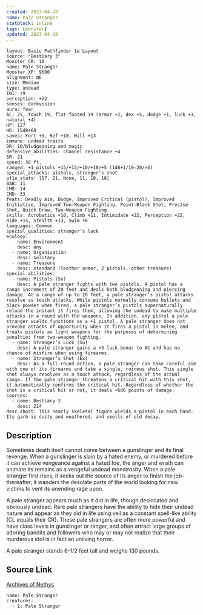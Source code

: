 ```yaml
---
created: 2023-04-28
name: Pale Stranger
statblock: inline
tags: [monster]
updated: 2023-04-28
---
```

```statblock
layout: Basic Pathfinder 1e Layout
source: "Bestiary 3"
Monster_CR: 10
name: Pale Stranger
Monster_XP: 9600
alignment: NE
size: Medium
type: undead
INI: +9
perception: +22
senses: darkvision
aura: fear
AC: 25, touch 19, flat-footed 19 (armor +2, dex +5, dodge +1, luck +3, natural +4)
HP: 127
HD: 15d8+60
saves: Fort +9, Ref +10, Will +13
immune: undead traits
DR: 10/bludgeoning and magic
defensive_abilities: channel resistance +4
SR: 21
speed: 30 ft.
ranged: +1 pistols +15/+15/+10/+10/+5 (1d8+1/19-20/×4)
special_attacks: pistols, stranger’s shot
pf1e_stats: [17, 21, None, 11, 18, 18]
BAB: 11
CMB: 14
CMD: 33
feats: Deadly Aim, Dodge, Improved Critical (pistol), Improved Initiative, Improved Two-Weapon Fighting, Point-Blank Shot, Precise Shot, Quick Draw, Two-Weapon Fighting
skills: Acrobatics +10, Climb +11, Intimidate +22, Perception +22, Ride +15, Stealth +13, Swim +8
languages: Common
special_qualities: stranger’s luck
ecology:
  - name: Environment
    desc: any
  - name: Organisation
    desc: solitary
  - name: Treasure
    desc: standard (leather armor, 2 pistols, other treasure)
special_abilities:
  - name: Pistols (Su)
    desc: A pale stranger fights with two pistols. A pistol has a range increment of 20 feet and deals both bludgeoning and piercing damage. At a range of up to 20 feet, a pale stranger’s pistol attacks resolve as touch attacks. While pistols normally consume bullets and black powder when fired, a pale stranger’s pistols supernaturally reload the instant it fires them, allowing the undead to make multiple attacks in a round with the weapons. In addition, any pistol a pale stranger wields functions as a +1 pistol. A pale stranger does not provoke attacks of opportunity when it fires a pistol in melee, and treats pistols as light weapons for the purposes of determining penalties from two-weapon fighting.
  - name: Stranger’s Luck (Su)
    desc: A pale stranger gains a +3 luck bonus to AC and has no chance of misfire when using firearms.
  - name: Stranger’s Shot (Ex)
    desc: As a full-round action, a pale stranger can take careful aim with one of its firearms and take a single, ruinous shot. This single shot always resolves as a touch attack, regardless of the actual range. If the pale stranger threatens a critical hit with this shot, it automatically confirms the critical hit. Regardless of whether the shot is a critical hit or not, it deals +6d6 points of damage.
sources:
  - name: Bestiary 3
    desc: 214
desc_short: This nearly skeletal figure wields a pistol in each hand. Its garb is dusty and weathered, and smells of old decay.
```
## Description
Sometimes death itself cannot come between a gunslinger and its final revenge. When a gunslinger is slain by a hated enemy, or murdered before it can achieve vengeance against a hated foe, the anger and wrath can animate its remains as a vengeful undead monstrosity. When a pale stranger first rises, it seeks out the source of its anger to finish the job-thereafter, it wanders the desolate parts of the world looking for new victims to vent its unending rage upon.

A pale stranger appears much as it did in life, though desiccated and obviously undead. Rare pale strangers have the ability to hide their undead nature and appear as they did in life using veil as a constant spell-like ability (CL equals their CR). These pale strangers are often more powerful and have class levels in gunslinger or ranger, and often attract large groups of adoring bandits and followers who may or may not realize that their murderous idol is in fact an unliving horror.

A pale stranger stands 6-1/2 feet tall and weighs 130 pounds.
## Source Link
[Archives of Nethys](https://aonprd.com/MonsterDisplay.aspx?ItemName=Pale%20Stranger)
```encounter-table
name: Pale Stranger
creatures:
  - 1: Pale Stranger
```
